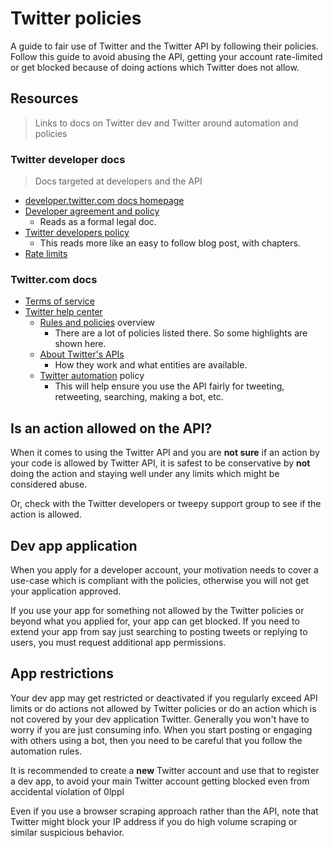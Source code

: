 # Twitter policies

A guide to fair use of Twitter and the Twitter API by following their policies. Follow this guide to avoid abusing the API, getting your account rate-limited or get blocked because of doing actions which Twitter does not allow.


## Resources
> Links to docs on Twitter dev and Twitter around automation and policies

### Twitter developer docs
> Docs targeted at developers and the API

- [developer.twitter.com docs homepage](https://developer.twitter.com/en/docs)
- [Developer agreement and policy](https://developer.twitter.com/en/developer-terms/agreement-and-policy)
    - Reads as a formal legal doc.
- [Twitter developers policy](https://developer.twitter.com/en/developer-terms/policy)
    - This reads more like an easy to follow blog post, with chapters.
- [Rate limits](https://developer.twitter.com/en/docs/basics/rate-limits)

### Twitter.com docs

- [Terms of service](https://twitter.com/en/tos)
- [Twitter help center](https://help.twitter.com)
    - [Rules and policies](https://help.twitter.com/en/rules-and-policies) overview
        - There are a lot of policies listed there. So some highlights are shown here.
    - [About Twitter's APIs](https://help.twitter.com/en/rules-and-policies/twitter-api)
        - How they work and what entities are available.
    - [Twitter automation](https://help.twitter.com/en/rules-and-policies/twitter-automation) policy
        - This will help ensure you use the API fairly for tweeting, retweeting, searching, making a bot, etc.


## Is an action allowed on the API?

When it comes to using the Twitter API and you are **not sure** if an action by your code is allowed by Twitter API, it is safest to be conservative by **not** doing the action and staying well under any limits which might be considered abuse.

Or, check with the Twitter developers or tweepy support group to see if the action is allowed.


## Dev app application

When you apply for a developer account, your motivation needs to cover a use-case which is compliant with the policies, otherwise you will not get your application approved.

If you use your app for something not allowed by the Twitter policies or beyond what you applied for, your app can get blocked. If you need to extend your app from say just searching to posting tweets or replying to users, you must request additional app permissions.


## App restrictions

Your dev app may get restricted or deactivated if you regularly exceed API limits or do actions not allowed by Twitter policies or do an action which is not covered by your dev application Twitter. Generally you won't have to worry if you are just consuming info. When you start posting or engaging with others using a bot, then you need to be careful that you follow the automation rules.

It is recommended to create a **new** Twitter account and use that to register a dev app, to avoid your main Twitter account getting blocked even from accidental violation of 0lppl

Even if you use a browser scraping approach rather than the API, note that Twitter might block your IP address if you do high volume scraping or similar suspicious behavior.
<!--stackedit_data:
eyJoaXN0b3J5IjpbMjE5MTk3NzcxLC0xMjQ3OTYyMDkxXX0=
-->